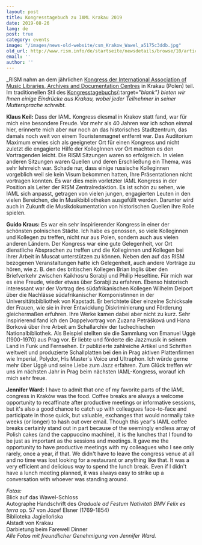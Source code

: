 ```yaml
---
layout: post
title: Kongresstagebuch zu IAML Krakau 2019
date: 2019-08-26
lang: de
post: true
category: events
image: "/images/news-old-website/csm_Krakow_Wawel_a5175c3ddb.jpg"
old_url: http://www.rism.info/de/startseite/newsdetails/browse/10/article/64/congress-diary-from-iaml-krakow-2019.html
email: ''
author: ''
---
```


_RISM nahm an dem jährlichen [Kongress der International Association of Music Libraries, Archives and Documentation Centres](/publications/iaml-congresses/2019.html) in Krakau (Polen) teil. Im traditionellen Stil des [Kongresstagebuchs](https://www.iaml.info/tags/congress-diary-kongresstagebuch-journal-de-bord-du-congres){:target="_blank"} bieten wir Ihnen einige Eindrücke aus Krakau, wobei jeder Teilnehmer in seiner Muttersprache schreibt._

**Klaus Keil:**
Dass der IAML Kongress diesmal in Krakov statt fand, war für mich eine besondere Freude. Vor mehr als 40 Jahren war ich schon einmal hier, erinnerte mich aber nur noch an das historisches Stadtzentrum, das damals noch weit von einem Touristenmagnet entfernt war.
Das Auditorium Maximum erwies sich als geeigneter Ort für einen Kongress und nicht zuletzt die engagierte Hilfe der KollegInnen vor Ort machten es den Vortragenden leicht. Die RISM Sitzungen waren so erfolgreich. In vielen anderen Sitzungen waren Quellen und deren Erschließung ein Thema, was sehr lehrreich war.
Schade nur, dass einige russische Kolleginnen vorgeblich weil sie kein Visum bekommen hatten, Ihre Präsentationen nicht vortragen konnten.
Es war dies mein vorletzter IAML Kongress in der Position als Leiter der RISM Zentralredaktion. Es ist schön zu sehen, wie IAML sich anpasst, getragen von vielen jungen, engagierten Leuten in den vielen Bereichen, die in Musikbibliotheken ausgefüllt werden. Darunter wird auch in Zukunft die Musikdokumentation von historischen Quellen ihre Rolle spielen.

**Guido Kraus:**
Es war ein sehr inspirierender Kongress in einer der schönsten polnischen Städte. Ich habe es genossen, so viele Kolleginnen und Kollegen zu treffen, nicht nur aus Polen, sondern auch aus vielen anderen Ländern. Der Kongress war eine gute Gelegenheit, vor Ort dienstliche Absprachen zu treffen und die Kolleginnen und Kollegen bei ihrer Arbeit in Muscat unterstützen zu können.
Neben den auf das RISM bezogenen Veranstaltungen hatte ich Gelegenheit, auch andere Vorträge zu hören, wie z. B. den des britischen Kollegen Brian Inglis über den Briefverkehr zwischen Kaikhosru Sorabji und Philip Heseltine. Für mich war es eine Freude, wieder etwas über Sorabji zu erfahren.
Ebenso historisch interessant war der Vortrag des südafrikanischen Kollegen Wilhelm Delport über die Nachlässe südafrikanischer Komponistinnen in der Universitätsbibliothek von Kapstadt. Er berichtete über einzelne Schicksale der Frauen, wie sie in ihrer Entwicklung Diskriminierung und Förderung gleichermaßen erfuhren. Ihre Werke kamen dabei aber nicht zu kurz.
Sehr inspirierend fand ich den Doppelvortrag von Zuzana Petrášková und Hana Borková über ihre Arbeit am Schallarchiv der tschechischen Nationalbibliothek. Als Beispiel stellten sie die Sammlung von Emanuel Uggè (1900-1970) aus Prag vor. Er liebte und förderte die Jazzmusik in seinem Land in Funk und Fernsehen. Er publizierte zahlreiche Artikel und Schriften weltweit und produzierte Schallplatten bei den in Prag aktiven Plattenfirmen wie Imperial, Polydor, His Master´s Voice und Ultraphon. Ich würde gerne mehr über Uggè und seine Liebe zum Jazz erfahren.
Zum Glück treffen wir uns im nächsten Jahr in Prag beim nächsten IAML-Kongress, worauf ich mich sehr freue.

**Jennifer Ward:**
I have to admit that one of my favorite parts of the IAML congress in Kraków was the food. Coffee breaks are always a welcome opportunity to recaffinate after productive meetings or informative sessions, but it's also a good chance to catch up with colleagues face-to-face and participate in those quick, but valuable, exchanges that would normally take weeks (or longer) to hash out over email. Though this year's IAML coffee breaks certainly stand out in part because of the seemingly endless array of Polish cakes (and the cappuccino machine), it is the lunches that I found to be just as important as the sessions and meetings. It gave me the opportunity to have productive meetings with my colleagues who I see only rarely, once a year, if that. We didn't have to leave the congress venue at all and no time was lost looking for a restaurant or anything like that. It was a very efficient and delicious way to spend the lunch break. Even if I didn't have a lunch meeting planned, it was always easy to strike up a conversation with whoever was standing around.

_Fotos:_\
Blick auf das Wawel-Schloss\
Autographe Handschrift des _Graduale ad Festum Nativitati BMV Felix es terra_ op. 57 von Józef Elsner (1769-1854)\
Biblioteka Jagiellońska\
Alstadt von Krakau\
Darbietung beim Farewell Dinner\
_Alle Fotos mit freundlicher Genehmigung von Jennifer Ward._
